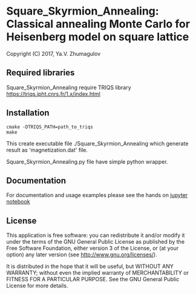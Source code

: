 # **Square_Skyrmion_Annealing**: Classical annealing Monte Carlo for Heisenberg model on square lattice

Copyright (C) 2017, Ya.V. Zhumagulov

## Required libraries

Square_Skyrmion_Annealing require TRIQS library
https://triqs.ipht.cnrs.fr/1.x/index.html

## Installation

```
cmake -DTRIQS_PATH=path_to_triqs
make
```
This create executable file ./Square_Skyrmion_Annealing which generate result as 'magnetization.dat' file.

Square_Skyrmion_Annealing.py file have simple python wrapper.

## Documentation

For documentation and usage examples please see the hands on [jupyter notebook](Spiral-Phase-Example.ipynb)

## License

This application is free software: you can redistribute it and/or modify it
under the terms of the GNU General Public License as published by the Free
Software Foundation, either version 3 of the License, or (at your option) any
later version (see <http://www.gnu.org/licenses/>).

It is distributed in the hope that it will be useful, but WITHOUT ANY WARRANTY;
without even the implied warranty of MERCHANTABILITY or FITNESS FOR A
PARTICULAR PURPOSE. See the GNU General Public License for more details.
